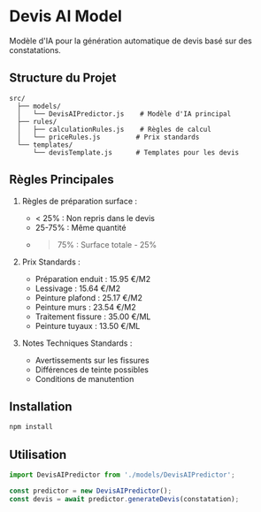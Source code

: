 # Devis AI Model

Modèle d'IA pour la génération automatique de devis basé sur des constatations.

## Structure du Projet

```
src/
  ├── models/
  │   └── DevisAIPredictor.js    # Modèle d'IA principal
  ├── rules/
  │   ├── calculationRules.js    # Règles de calcul
  │   └── priceRules.js         # Prix standards
  └── templates/
      └── devisTemplate.js      # Templates pour les devis
```

## Règles Principales

1. Règles de préparation surface :
   - < 25% : Non repris dans le devis
   - 25-75% : Même quantité
   - > 75% : Surface totale - 25%

2. Prix Standards :
   - Préparation enduit : 15.95 €/M2
   - Lessivage : 15.64 €/M2
   - Peinture plafond : 25.17 €/M2
   - Peinture murs : 23.54 €/M2
   - Traitement fissure : 35.00 €/ML
   - Peinture tuyaux : 13.50 €/ML

3. Notes Techniques Standards :
   - Avertissements sur les fissures
   - Différences de teinte possibles
   - Conditions de manutention

## Installation

```bash
npm install
```

## Utilisation

```javascript
import DevisAIPredictor from './models/DevisAIPredictor';

const predictor = new DevisAIPredictor();
const devis = await predictor.generateDevis(constatation);
```
